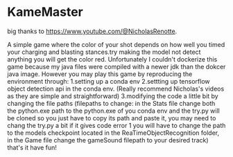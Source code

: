 # KameMaster
big thanks to https://www.youtube.com/@NicholasRenotte.

A simple game where the color of your shot depends on how well you timed your charging and blasting stances.try making the model not detect anything you will get the color red.
Unfortunately I couldn't dockerize this game because my java files were compiled with a newer jdk than the dokcer java image. However you may play this game by reproducing the environment through:
1.setting up a conda env
2.settting up tensorflow object detection api in the conda env. (Really recommend Nicholas's videos as they are simple and straightforward)
3.modifying the code a little bit by changing the file paths 
(filepaths to change: in the Stats file change both the python.exe path to the python.exe of you conda env and the try.py will be cloned so you just 
have to copy its path and paste it,
you may need to chang the try.py a bit if it gives code error 1 you will have to change the path to the models checkpoint located in the ReaTimeObjectRecognition folder,
in the Game file change the gameSound filepath to your desired track)
that's it have fun!

